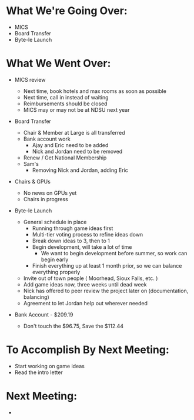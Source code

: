 # What We're Going Over:- MICS- Board Transfer- Byte-le Launch# What We Went Over:  - MICS review   - Next time, book hotels and max rooms as soon as possible   - Next time, call in instead of waiting    - Reimbursements should be closed   - MICS may or may not be at NDSU next year- Board Transfer   - Chair & Member at Large is all transferred   - Bank account work      - Ajay and Eric need to be added      - Nick and Jordan need to be removed   - Renew / Get National Membership   - Sam's      - Removing Nick and Jordan, adding Eric- Chairs & GPUs   - No news on GPUs yet   - Chairs in progress- Byte-le Launch   - General schedule in place      - Running through game ideas first      - Multi-tier voting process to refine ideas down      - Break down ideas to 3, then to 1      - Begin development, will take a lot of time         - We want to begin development before summer, so work can begin early      - Finish everything up at least 1 month prior, so we can balance everything properly   - Invite out of town people ( Moorhead, Sioux Falls, etc. )   - Add game ideas now, three weeks until dead week   - Nick has offered to peer review the project later on (documentation, balancing)   - Agreement to let Jordan help out wherever needed- Bank Account - $209.19   - Don't touch the $96.75, Save the $112.44# To Accomplish By Next Meeting:  - Start working on game ideas- Read the intro letter# Next Meeting:- 